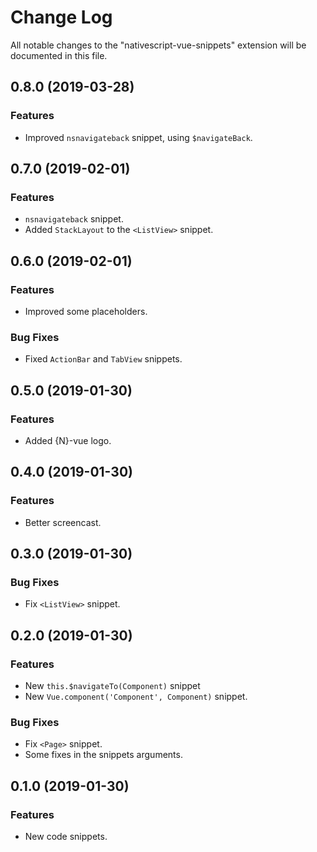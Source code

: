# Change Log

All notable changes to the "nativescript-vue-snippets" extension will be documented in this file.

## 0.8.0 (2019-03-28)

### Features

* Improved `nsnavigateback` snippet, using `$navigateBack`.

## 0.7.0 (2019-02-01)

### Features

* `nsnavigateback` snippet.
* Added `StackLayout` to the `<ListView>` snippet.

## 0.6.0 (2019-02-01)

### Features

* Improved some placeholders.

### Bug Fixes

* Fixed `ActionBar` and `TabView` snippets.

## 0.5.0 (2019-01-30)

### Features

* Added {N}-vue logo.

## 0.4.0 (2019-01-30)

### Features

* Better screencast.

## 0.3.0 (2019-01-30)

### Bug Fixes

* Fix `<ListView>` snippet.

## 0.2.0 (2019-01-30)

### Features

* New `this.$navigateTo(Component)` snippet
* New `Vue.component('Component', Component)` snippet.

### Bug Fixes

* Fix `<Page>` snippet.
* Some fixes in the snippets arguments.

## 0.1.0 (2019-01-30)

### Features

* New code snippets.

